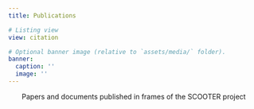 ```yaml
---
title: Publications

# Listing view
view: citation

# Optional banner image (relative to `assets/media/` folder).
banner:
  caption: ''
  image: ''
---
```


<div style="text-align: center">
Papers and documents published in frames of the SCOOTER project

</div>
<br>

<!--{{% callout note %}}
Quickly discover [journal information.](../paperinfo/)
{{% /callout %}}-->